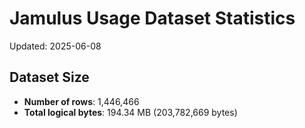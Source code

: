 # Jamulus Usage Dataset Statistics

Updated: 2025-06-08

## Dataset Size
- **Number of rows**: 1,446,466
- **Total logical bytes**: 194.34 MB (203,782,669 bytes)

